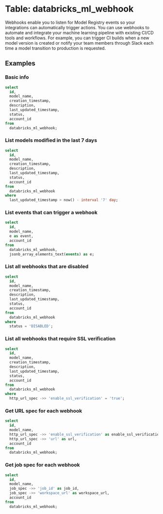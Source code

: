 # Table: databricks_ml_webhook

Webhooks enable you to listen for Model Registry events so your integrations can automatically trigger actions. You can use webhooks to automate and integrate your machine learning pipeline with existing CI/CD tools and workflows. For example, you can trigger CI builds when a new model version is created or notify your team members through Slack each time a model transition to production is requested.

## Examples

### Basic info

```sql
select
  id,
  model_name,
  creation_timestamp,
  description,
  last_updated_timestamp,
  status,
  account_id
from
  databricks_ml_webhook;
```

### List models modified in the last 7 days

```sql
select
  id,
  model_name,
  creation_timestamp,
  description,
  last_updated_timestamp,
  status,
  account_id
from
  databricks_ml_webhook
where
  last_updated_timestamp > now() - interval '7' day;
```

### List events that can trigger a webhook

```sql
select
  id,
  model_name,
  e as event,
  account_id
from
  databricks_ml_webhook,
  jsonb_array_elements_text(events) as e;
```

### List all webhooks that are disabled

```sql
select
  id,
  model_name,
  creation_timestamp,
  description,
  last_updated_timestamp,
  status,
  account_id
from
  databricks_ml_webhook
where
  status = 'DISABLED';
```

### List all webhooks that require SSL verification

```sql
select
  id,
  model_name,
  creation_timestamp,
  description,
  last_updated_timestamp,
  status,
  account_id
from
  databricks_ml_webhook
where
  http_url_spec ->> 'enable_ssl_verification' = 'true';
```

### Get URL spec for each webhook

```sql
select
  id,
  model_name,
  http_url_spec ->> 'enable_ssl_verification' as enable_ssl_verification,
  http_url_spec ->> 'url' as url,
  account_id
from
  databricks_ml_webhook;
```

### Get job spec for each webhook

```sql
select
  id,
  model_name,
  job_spec ->> 'job_id' as job_id,
  job_spec ->> 'workspace_url' as workspace_url,
  account_id
from
  databricks_ml_webhook;
```